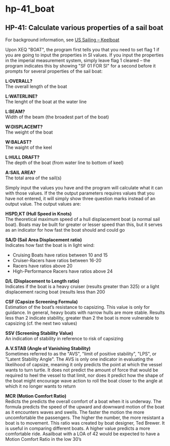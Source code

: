 # hp-41_boat
## HP-41: Calculate various properties of a sail boat

For background information, see [US Sailing – Keelboat](http://www.sailingusa.info/design_winds.htm)

Upon XEQ "BOAT", the program first tells you that you need to set flag 1 if you are going to input the properties in SI values. If you input the properties in the imperial measurement system, simply leave flag 1 cleared – the program indicates this by showing "SF 01 FOR SI" for a second before it prompts for several properties of the sail boat:

**L:OVERALL?**<br>
The overall length of the boat

**L:WATERLINE?**<br>
The lenght of the boat at the water line

**L:BEAM?**<br>
Width of the beam (the broadest part of the boat)

**W:DISPLACEMT?**<br>
The weight of the boat

**W:BALAST?**<br>
The waight of the keel

**L:HULL DRAFT?**<br>
The depth of the boat (from water line to bottom of keel)

**A:SAIL AREA?**<br>
The total area of the sail(s)

Simply input the values you have and the program will calculate what it can with those values. If the the output parameters requires values that you have not entered, it will simply show three question marks instead of an output value. The output values are:

**HSPD,KT (Hull Speed in Knots)**<br>
The theoretical maximum speed of a hull displacement boat (a normal sail boat). Boats may be built for greater or lesser speed than this, but it serves as an indicator for how fast the boat should and could go

**SA/D (Sail Area Displacement ratio)**<br>
Indicates how fast the boat is in light wind:
* Cruising Boats have ratios between 10 and 15
* Cruiser-Racers have ratios between 16-20
* Racers have ratios above 20
* High-Performance Racers have ratios above 24

**D/L (Displacement to Length ratio)**<br>
Indicates if the boat is a heavy cruiser (results greater than 325) or a light displacement racing boat (results less than 200

**CSF (Capsize Screening Formula)**<br>
Estimation of the boat’s resistance to capsizing. This value is only for guidance. In general, heavy boats with narrow hulls are more stable. Results less than 2 indicate stability, greater than 2 the boat is more vulnerable to capsizing (cf. the next two values)

**SSV (Screening Stability Value)**<br>
An indication of stability in reference to risk of capsizing

**A.V.STAB (Angle of Vanishing Stability)**<br>
Sometimes referred to as the "AVS", "limit of positive stability", "LPS", or "Latent Stability Angle". The AVS is only one indicator in evaluating the likelihood of capsize, meaning it only predicts the point at which the vessel wants to turn turtle. It does not predict the amount of force that would be required to heel the vessel to that limit, nor does it predict how the shape of the boat might encourage wave action to roll the boat closer to the angle at which it no longer wants to return

**MCR (Motion Comfort Ratio)**<br>
Redicts the predicts the overall comfort of a boat when it is underway. The formula predicts the speed of the upward and downward motion of the boat as it encounters waves and swells. The faster the motion the more uncomfortable the passengers. The higher the number, the more resistant a boat is to movement. This ratio was created by boat designer, Ted Brewer. It is useful in comparing different boats. A higher value predicts a more comfortable ride. Asailboat with a LOA of 42 would be expected to have a Motion Comfort Ratio in the low 30’s
